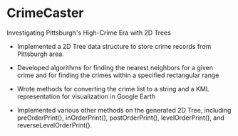 # CrimeCaster
Investigating Pittsburgh's High-Crime Era with 2D Trees

- Implemented a 2D Tree data structure to store crime records from Pittsburgh area.

- Developed algorithms for finding the nearest neighbors for a given crime and for finding the crimes within a specified rectangular range

- Wrote methods for converting the crime list to a string and a KML representation for visualization in Google Earth

- Implemented various other methods on the generated 2D Tree, including preOrderPrint(),  inOrderPrint(), postOrderPrint(),  levelOrderPrint(), and reverseLevelOrderPrint().

